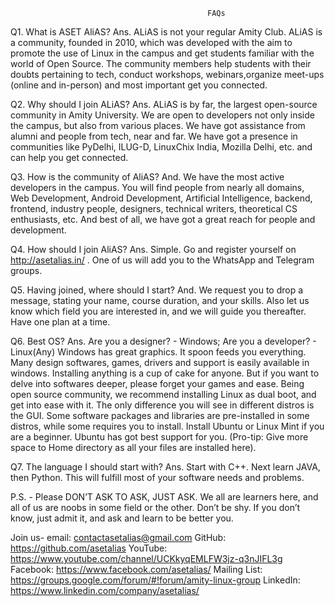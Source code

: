                                                 FAQs
Q1. What is ASET AliAS?
Ans. ALiAS is not your regular Amity Club. ALiAS is a community, founded in 2010, which was developed with the aim to promote the use of Linux in the campus and get students familiar with the world of Open Source. The community members help students with their doubts pertaining to tech, conduct workshops, webinars,organize meet-ups (online and in-person) and most important get you connected.

Q2. Why should I join ALiAS?
Ans. ALiAS is by far, the largest open-source community in Amity University. We are
open to developers not only inside the campus, but also from various places. We have got assistance
from alumni and people from tech, near and far. We have got a presence in communities like PyDelhi, ILUG-D, LinuxChix India, Mozilla Delhi, etc. and can help you get connected.

Q3. How is the community of AliAS?
And. We have the most active developers in the campus. You will find people from nearly all domains,
Web Development, Android Development, Artificial Intelligence, backend, frontend, industry people, designers, technical writers, theoretical CS enthusiasts,
etc. And best of all, we have got a great reach for people and development.

Q4. How should I join AliAS?
Ans. Simple. Go and register yourself on http://asetalias.in/ . One of us will add you to the WhatsApp and Telegram groups.

Q5. Having joined, where should I start?
And. We request you to drop a message, stating your name, course duration, and your skills. Also
let us know which field you are interested in, and we will guide you thereafter. Have one plan at a time.

Q6. Best OS?
Ans. Are you a designer? - Windows; Are you a developer? - Linux(Any)
Windows has great graphics. It spoon feeds you everything. Many design softwares, games, drivers and
support is easily available in windows. Installing anything is a cup of cake for anyone. But if you want
to delve into softwares deeper, please forget your games and ease. Being open source community, we
recommend installing Linux as dual boot, and get into ease with it. The only difference you will see in
different distros is the GUI. Some software packages and libraries are pre-installed in some distros,
while some requires you to install. Install Ubuntu or Linux Mint if you are a beginner. Ubuntu has got
best support for you. (Pro-tip: Give more space to Home directory as all your files are installed here).

Q7. The language I should start with?
Ans. Start with C++. Next learn JAVA, then Python. This will fulfill most of your software needs and
problems.

P.S. - Please DON’T ASK TO ASK, JUST ASK. We all are learners here, and all of us are noobs in
some field or the other. Don’t be shy. If you don’t know, just admit it, and ask and learn to be better
you.

Join us-
email: contactasetalias@gmail.com
GitHub: https://github.com/asetalias
YouTube: https://www.youtube.com/channel/UCKkyqEMLFW3jz-q3nJIFL3g
Facebook: https://www.facebook.com/asetalias/
Mailing List: https://groups.google.com/forum/#!forum/amity-linux-group
LinkedIn: https://www.linkedin.com/company/asetalias/
